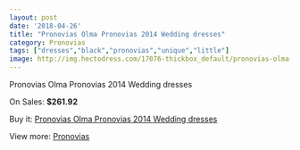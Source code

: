 ```yaml
---
layout: post
date: '2018-04-26'
title: "Pronovias Olma Pronovias 2014 Wedding dresses"
category: Pronovias
tags: ["dresses","black","pronovias","unique","little"]
image: http://img.hectodress.com/17076-thickbox_default/pronovias-olma-pronovias-2014-wedding-dresses.jpg
---
```

Pronovias Olma Pronovias 2014 Wedding dresses

On Sales: **$261.92**
<a href="https://www.hectodress.com/pronovias/8104-pronovias-olma-pronovias-2014-wedding-dresses.html"><amp-img layout="responsive" width="600" height="600" src="//img.hectodress.com/17076-thickbox_default/pronovias-olma-pronovias-2014-wedding-dresses.jpg" alt="Pronovias Olma Pronovias 2014 Wedding dresses 0" /></a>
<a href="https://www.hectodress.com/pronovias/8104-pronovias-olma-pronovias-2014-wedding-dresses.html"><amp-img layout="responsive" width="600" height="600" src="//img.hectodress.com/17079-thickbox_default/pronovias-olma-pronovias-2014-wedding-dresses.jpg" alt="Pronovias Olma Pronovias 2014 Wedding dresses 1" /></a>
<a href="https://www.hectodress.com/pronovias/8104-pronovias-olma-pronovias-2014-wedding-dresses.html"><amp-img layout="responsive" width="600" height="600" src="//img.hectodress.com/17078-thickbox_default/pronovias-olma-pronovias-2014-wedding-dresses.jpg" alt="Pronovias Olma Pronovias 2014 Wedding dresses 2" /></a>
<a href="https://www.hectodress.com/pronovias/8104-pronovias-olma-pronovias-2014-wedding-dresses.html"><amp-img layout="responsive" width="600" height="600" src="//img.hectodress.com/17077-thickbox_default/pronovias-olma-pronovias-2014-wedding-dresses.jpg" alt="Pronovias Olma Pronovias 2014 Wedding dresses 3" /></a>

Buy it: [Pronovias Olma Pronovias 2014 Wedding dresses](https://www.hectodress.com/pronovias/8104-pronovias-olma-pronovias-2014-wedding-dresses.html "Pronovias Olma Pronovias 2014 Wedding dresses")

View more: [Pronovias](https://www.hectodress.com/139-pronovias "Pronovias")
